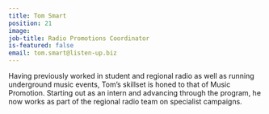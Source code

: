 ```yaml
---
title: Tom Smart
position: 21
image: 
job-title: Radio Promotions Coordinator
is-featured: false
email: tom.smart@listen-up.biz
---
```


Having previously worked in student and regional radio as well as running underground music events, Tom’s skillset is honed to that of Music Promotion. Starting out as an intern and advancing through the program, he now works as part of the regional radio team on specialist campaigns.